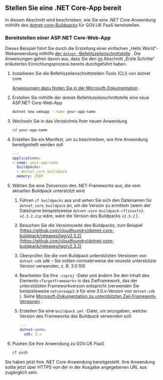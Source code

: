 ## Stellen Sie eine .NET Core-App bereit

In diesem Abschnitt wird beschrieben, wie Sie eine .NET Core-Anwendung mithilfe des [dotnet-core-Buildpacks](https://github.com/cloudfoundry/dotnet-core-buildpack) für GOV.UK PaaS bereitstellen.

### Bereitstellen einer ASP.NET Core-Web-App

Dieses Beispiel führt Sie durch die Erstellung einer einfachen „Hello World“-Webanwendung mithilfe [der `dotnet` -Befehlszeilenschnittstelle](https://docs.microsoft.com/en-us/dotnet/core/tools/) . Die Anweisungen gehen davon aus, dass Sie den [im](/get_started.html#get-started) Abschnitt „Erste Schritte“ erläuterten Einrichtungsprozess bereits durchgeführt haben.

1. Installieren Sie die Befehlszeilenschnittstellen-Tools (CLI) von dotnet core

    [Anweisungen dazu finden Sie in der Microsoft-Dokumentation](https://docs.microsoft.com/en-us/dotnet/core/tools/#installation) .

2. Erstellen Sie mithilfe der dotnet-Befehlszeilenschnittstelle eine neue ASP.NET Core-Web-App

    ```bash
    dotnet new webapp --name your-app-name
    ```

3. Wechseln Sie in das Verzeichnis Ihrer neuen Anwendung

    ```bash
    cd your-app-name
    ```

4. Erstellen Sie ein Manifest, um zu beschreiben, wie Ihre Anwendung bereitgestellt werden soll

    ```yaml
    ---
    applications:
    - name: your-app-name
      buildpacks:
      - dotnet_core_buildpack
      memory: 256M
    ```

5. Wählen Sie eine Zielversion des .NET-Frameworks aus, die vom aktuellen Buildpack unterstützt wird

    1. Führen `cf buildpacks` aus und sehen Sie sich den Dateinamen für `dotnet_core_buildpack` an, um die Version zu ermitteln (wenn der Dateiname beispielsweise `dotnet-core-buildpack-cflinuxfs3-v2.3.2.zip` wäre, wäre die Version des Buildpacks `v2.3.2` ).

    2. Besuchen Sie die Versionsseite des Buildpacks, zum Beispiel [https://github.com/cloudfoundry/dotnet-core-buildpack/releases/tag/v2.3.2](https://github.com/cloudfoundry/dotnet-core-buildpack/releases/tag/v2.3.2)

    3. Überprüfen Sie die vom Buildpack unterstützten Versionen von `dotnet-sdk` sdk – Sie sollten normalerweise die neueste unterstützte Version verwenden, z. B. 3.0.100

    4. Bearbeiten Sie Ihre `.csproj` -Datei und ändern Sie den Inhalt des Elements `<TargetFramework>` in das Zielframework, das der unterstützten Frameworkversion entspricht (verwenden Sie beispielsweise `netcoreapp3.0` für eine 3.0.x-Version von `dotnet-sdk` ). Siehe [Microsoft-Dokumentation zu unterstützten Ziel-Framework-Versionen](https://docs.microsoft.com/en-us/dotnet/standard/frameworks#supported-target-framework-versions) .

    5. Erstellen Sie eine `buildpack.yml` -Datei, um anzugeben, welche Version des Frameworks das Buildpack verwenden soll:

        ```yaml
        ---
        dotnet-core:
          sdk: 3.x
        ```

6. Pushen Sie Ihre Anwendung zu GOV.UK PaaS

    ```bash
    cf push
    ```

Sie haben jetzt Ihre .NET Core-Anwendung bereitgestellt. Ihre Anwendung sollte jetzt über HTTPS von der in der Ausgabe angegebenen URL aus zugänglich sein.
